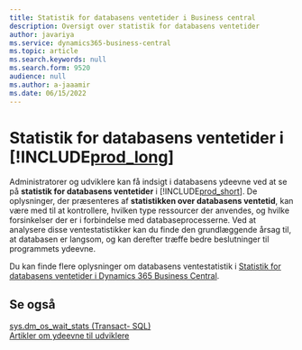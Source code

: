 ```yaml
---
title: Statistik for databasens ventetider i Business central
description: Oversigt over statistik for databasens ventetider
author: javariya
ms.service: dynamics365-business-central
ms.topic: article
ms.search.keywords: null
ms.search.form: 9520
audience: null
ms.author: a-jaaamir
ms.date: 06/15/2022
---
```

# <a name="database-wait-statistics-in-" />Statistik for databasens ventetider i [!INCLUDE[prod_long](includes/prod_long.md)]

Administratorer og udviklere kan få indsigt i databasens ydeevne ved at se på **statistik for databasens ventetider** i [!INCLUDE[prod_short](includes/prod_short.md)]. De oplysninger, der præsenteres af **statistikken over databasens ventetid**, kan være med til at kontrollere, hvilken type ressourcer der anvendes, og hvilke forsinkelser der er i forbindelse med databaseprocesserne. Ved at analysere disse ventestatistikker kan du finde den grundlæggende årsag til, at databasen er langsom, og kan derefter træffe bedre beslutninger til programmets ydeevne.

Du kan finde flere oplysninger om databasens ventestatistik i [Statistik for databasens ventetider i Dynamics 365 Business Central](/dynamics365/business-central/dev-itpro/administration/database-wait-statistics).

## <a name="see-also" />Se også

[sys.dm_os_wait_stats (Transact- SQL)](/sql/relational-databases/system-dynamic-management-views/sys-dm-os-wait-stats-transact-sql)  
[Artikler om ydeevne til udviklere](/dynamics365/business-central/dev-itpro/performance/performance-developer)

